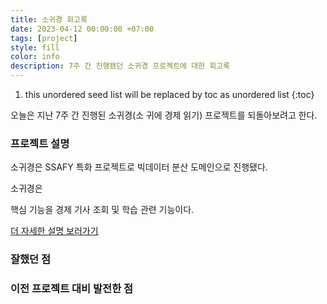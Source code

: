 ```yaml
---
title: 소귀경 회고록
date: 2023-04-12 00:00:00 +07:00
tags: [project]
style: fill
color: info
description: 7주 간 진행됐던 소귀경 프로젝트에 대한 회고록
---
```


1. this unordered seed list will be replaced by toc as unordered list
{:toc}

오늘은 지난 7주 간 진행된 소귀경(소 귀에 경제 읽기) 프로젝트를 되돌아보려고 한다.

### 프로젝트 설명

소귀경은 SSAFY 특화 프로젝트로 빅데이터 분산 도메인으로 진행됐다.

소귀경은

핵심 기능을 경제 기사 조회 및 학습 관련 기능이다.

[더 자세한 설명 보러가기](https://jeeyoun-s.github.io/projects/4-cow-economy)

### 잘했던 점

### 이전 프로젝트 대비 발전한 점
